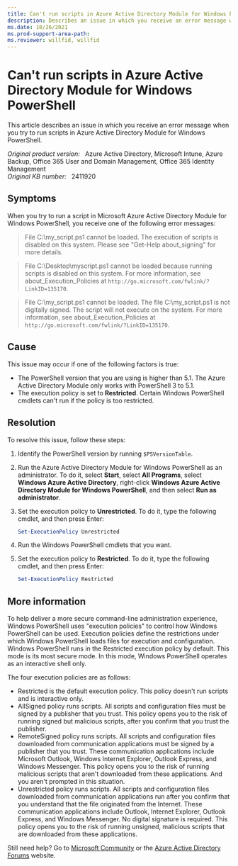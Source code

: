 ```yaml
---
title: Can't run scripts in Azure Active Directory Module for Windows PowerShell
description: Describes an issue in which you receive an error message when you try to run scripts in Azure Active Directory Module for Windows PowerShell. Provides a resolution.
ms.date: 10/26/2021
ms.prod-support-area-path: 
ms.reviewer: willfid, willfid
---
```

# Can't run scripts in Azure Active Directory Module for Windows PowerShell

This article describes an issue in which you receive an error message when you try to run scripts in Azure Active Directory Module for Windows PowerShell.

_Original product version:_ &nbsp; Azure Active Directory, Microsoft Intune, Azure Backup, Office 365 User and Domain Management, Office 365 Identity Management  
_Original KB number:_ &nbsp; 2411920

## Symptoms

When you try to run a script in Microsoft Azure Active Directory Module for Windows PowerShell, you receive one of the following error messages:

> File C:\my_script.ps1 cannot be loaded. The execution of scripts is disabled on this system. Please see "Get-Help about_signing" for more details.

> File C:\Desktop\myscript.ps1 cannot be loaded because running scripts is disabled on this system. For more information, see about_Execution_Policies at `http://go.microsoft.com/fwlink/?LinkID=135170`.

> File C:\my_script.ps1 cannot be loaded. The file C:\my_script.ps1 is not digitally signed. The script will not execute on the system. For more information, see about_Execution_Policies at `http://go.microsoft.com/fwlink/?LinkID=135170`.

## Cause

This issue may occur if one of the following factors is true:
- The PowerShell version that you are using is higher than 5.1. The Azure Active Directory Module only works with PowerShell 3 to 5.1.
- The execution policy is set to **Restricted**. Certain Windows PowerShell cmdlets can't run if the policy is too restricted.

## Resolution

To resolve this issue, follow these steps:

1. Identify the PowerShell version by running `$PSVersionTable`.
1. Run the Azure Active Directory Module for Windows PowerShell as an administrator. To do it, select **Start**, select **All Programs**, select **Windows Azure Active Directory**, right-click **Windows Azure Active Directory Module for Windows PowerShell**, and then select **Run as administrator**.
1. Set the execution policy to **Unrestricted**. To do it, type the following cmdlet, and then press Enter:

    ```powershell
    Set-ExecutionPolicy Unrestricted
    ```

3. Run the Windows PowerShell cmdlets that you want.
4. Set the execution policy to **Restricted**. To do it, type the following cmdlet, and then press Enter:

    ```powershell
    Set-ExecutionPolicy Restricted
    ```

## More information

To help deliver a more secure command-line administration experience, Windows PowerShell uses "execution policies" to control how Windows PowerShell can be used. Execution policies define the restrictions under which Windows PowerShell loads files for execution and configuration. Windows PowerShell runs in the Restricted execution policy by default. This mode is its most secure mode. In this mode, Windows PowerShell operates as an interactive shell only.

The four execution policies are as follows:

- Restricted is the default execution policy. This policy doesn't run scripts and is interactive only.
- AllSigned policy runs scripts. All scripts and configuration files must be signed by a publisher that you trust. This policy opens you to the risk of running signed but malicious scripts, after you confirm that you trust the publisher.
- RemoteSigned policy runs scripts. All scripts and configuration files downloaded from communication applications must be signed by a publisher that you trust. These communication applications include Microsoft Outlook, Windows Internet Explorer, Outlook Express, and Windows Messenger. This policy opens you to the risk of running malicious scripts that aren't downloaded from these applications. And you aren't prompted in this situation.
- Unrestricted policy runs scripts. All scripts and configuration files downloaded from communication applications run after you confirm that you understand that the file originated from the Internet. These communication applications include Outlook, Internet Explorer, Outlook Express, and Windows Messenger. No digital signature is required. This policy opens you to the risk of running unsigned, malicious scripts that are downloaded from these applications.

Still need help? Go to [Microsoft Community](https://answers.microsoft.com/) or the [Azure Active Directory Forums](https://social.msdn.microsoft.com/Forums/home) website.

